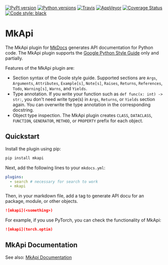 [![PyPI version][pypi-image]][pypi-link]
[![Python versions][pyversions-image]][pyversions-link]
[![Travis][travis-image]][travis-link]
[![AppVeyor][appveyor-image]][appveyor-link]
[![Coverage Status][coveralls-image]][coveralls-link]
[![Code style: black][black-image]][black-link]

# MkApi

The MkApi plugin for [MkDocs](https://www.mkdocs.org/) generates API documentation for Python code. The MkApi plugin supports the [Google Python Style Guide](http://google.github.io/styleguide/pyguide.html#38-comments-and-docstrings) only and partially.

Features of the MkApi plugin are:

* Section syntax of the Goole style guide. Supported sections are `Args`, `Arguments`, `Attributes`, `Example[s]`, `Note[s]`, `Raises`, `Returns`, `References`, `Todo`, `Warning[s]`, `Warns`, and `Yields`.
* Type annotation. If you write your function such as `def func(x: int) -> str:`, you don't need write type(s) in `Args`, `Returns`, or `Yields` section again. You can overwrite the type annotation in the corresponding docstring.
* Object type inspection. The MkApi plugin creates `CLASS`, `DATACLASS`, `FUNCTION`, `GENERATOR`, `METHOD`, or `PROPERTY` prefix for each object.

## Quickstart

Install the plugin using pip:

```bash
pip install mkapi
```

Next, add the following lines to your `mkdocs.yml`:

```yml
plugins:
  - search # necessary for search to work
  - mkapi
```

Then, in your markdown file, add a tag to generate API docu
 for an package, module, or other objects.

```markdown
![mkapi](<something>)
```

For example, if you use PyTorch, you can check the functionality of MkApi:

```markdown
![mkapi](torch.optim)
```

## MkApi Documentation

See also: [MkApi Documentation](https://mkapi.daizutabi.net)


[pypi-image]: https://badge.fury.io/py/mkapi.svg
[pypi-link]: https://pypi.org/project/mkapi
[travis-image]: https://travis-ci.org/daizutabi/mkapi.svg?branch=master
[travis-link]: https://travis-ci.org/daizutabi/mkapi
[appveyor-image]: https://ci.appveyor.com/api/projects/status/ys2ic8n4j7r5j4bg/branch/master?svg=true
[appveyor-link]: https://ci.appveyor.com/project/daizutabi/mkapi
[coveralls-image]: https://coveralls.io/repos/github/daizutabi/mkapi/badge.svg?branch=master
[coveralls-link]: https://coveralls.io/github/daizutabi/mkapi?branch=master
[black-image]: https://img.shields.io/badge/code%20style-black-000000.svg
[black-link]: https://github.com/ambv/black
[pyversions-image]: https://img.shields.io/pypi/pyversions/mkapi.svg
[pyversions-link]: https://pypi.org/project/mkapi
